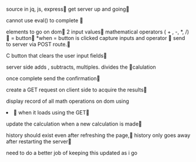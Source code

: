source in jq, js, express🥊
get server up and going🥊

cannot use eval() to complete 🥊

elements to go on dom🥊
2 input values🥊
mathematical operators ( + , -, *, /)🥊
= button🥊
 *when = button is clicked capture inputs and operator 🥊
 send to server via POST route.🥊

 C button that clears the user input fields🥊

 server side adds , subtracts, multiples. divides the 🥊calulation
 
 once complete send the confirmation🥊

create a GET request on client side to acquire the results🥊

display record of all math operations on dom using <li>🥊
when it loads using the GET🥊

update the calculation when a new calculation is made🥊

history should exist even after refreshing the page,🥊
history only goes away after restarting the server🥊


need to do a better job of keeping this updated as i go
